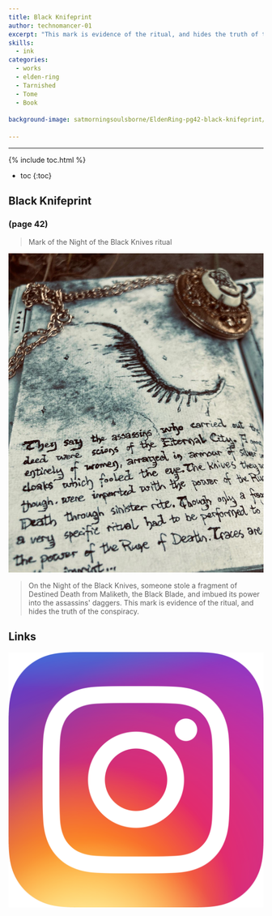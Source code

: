```yaml
---
title: Black Knifeprint
author: technomancer-01
excerpt: "This mark is evidence of the ritual, and hides the truth of the conspiracy."
skills:
  - ink
categories:
  - works
  - elden-ring
  - Tarnished
  - Tome
  - Book

background-image: satmorningsoulsborne/EldenRing-pg42-black-knifeprint/20220903-Black-knifeprint-preview.png

---
```

---
<script>
function myFunction(imgs) {
  var expandImg = document.getElementById("expandedImg");
  var imgText = document.getElementById("imgtext");
  expandImg.src = imgs.src;
  imgText.innerHTML = imgs.alt;
  expandImg.parentElement.style.display = "block";
}
</script>
<style>
  small{
    font-size: 10px;
  }
  /* The expanding image container */
.container {
  display: none;
  z-index: 10;
  margin-left: auto;
  margin-right: auto;
  position: fixed;
  top: 10%;
  left: 10%;
  width: 80vw;
  overflow-y: scroll;
  overflow-x: scroll;
  bottom: 3%;
}
/* Expanding image text */
#imgtext {
  position: absolute;
  bottom: 15px;
  left: 15px;
  color: white;
  font-size: 20px;
}
/* Closable button inside the expanded image */
.closebtn {
  position: absolute;
  top: 10px;
  right: 15px;
  color: white;
  font-size: 35px;
  cursor: pointer;
}
  </style>
  <link rel="stylesheet" href="https://cdnjs.cloudflare.com/ajax/libs/font-awesome/4.7.0/css/font-awesome.min.css">

{% include toc.html %}
* toc
{:toc}

## Black Knifeprint
### (page 42)

> Mark of the Night of the Black Knives ritual


<img class="imageDisplay" src="/images/satmorningsoulsborne/EldenRing-pg42-black-knifeprint/20220903-Black-knifeprint.png
" onclick="myFunction(this);">
 

> On the Night of the Black Knives, someone stole a fragment of Destined Death from Maliketh, the Black Blade, and imbued its power into the assassins' daggers. This mark is evidence of the ritual, and hides the truth of the conspiracy.








## Links
<a href="https://www.instagram.com/p/CvAZM6YOjJ_/?igshid=MzRlODBiNWFlZA=="><img class="social-media-icons" src="/images/social-media-icons/social-media-icon-instagram.png"></a>



